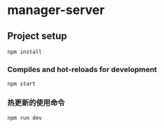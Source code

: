 # manager-server

## Project setup
```
npm install
```
### Compiles and hot-reloads for development
```
npm start
```
### 热更新的使用命令
```
npm run dev
```